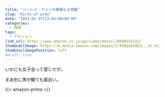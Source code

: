 ```yaml
---
title: "ハーレイ・クインの華麗なる覚醒"
slug: "birds-of-prey"
date: "2023-01-15T13:04:00+09:00"
categories:
  - 映画
tags:
  - アクション
link_url: https://www.amazon.co.jp/gp/video/detail/B088G15222/
thumbnailImage: https://m.media-amazon.com/images/I/91Nqx6XdDiL._AC_UL320_.jpg
thumbnailImagePosition: left
#draft: true
---
```

いかにも女子会って感じだが。
<!--more-->
まあ別に男が観ても面白い。

{{< amazon-prime >}}
